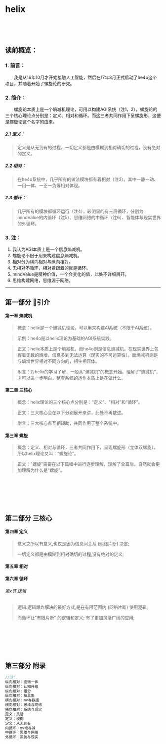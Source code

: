 # helix

<br><br><br>

## 读前概览：

### 1. 前言：
　　我是从16年10月才开始接触人工智能，然后在17年3月正式启动了he4o这个项目，并随着开始了螺旋论的研究。

### 2. 简介：
　　螺旋论本质上是一个熵减机理论，可用以构建AGI系统（注1，2），螺旋论的三个核心理论点分别是：定义、相对和循环。而这三者共同作用下呈螺旋形，这便是螺旋论这个名字的由来。

##### 2.1 定义：
> 定义是从无到有的过程，一切定义都是由模糊到相对确切的过程，没有绝对的定义。

##### 2.2 相对：
> 在he4o系统中，几乎所有的做法模块都有着相对（注3）。其中一静一动、一用一体、一正一负等相对体现。

##### 2.3 循环：
> 几乎所有的模块都循环运行（注4），较明显的有三层循环，分别为mindValue的内循环（注5）、思维网络的中循环（注6）、智能体与现实世界的外循环。


### 3. 注：
1. 我认为AGI本质上是一个信息熵减机。  
2. 螺旋论不限于用来构建信息熵减机。  
3. 相对分为横向相对与纵向相对。  
4. 无相对不循环，相对紧跟着的就是循环。  
5. mindValue是精神价值，一个会变化的值，此处不详细展开。  
6. 思维构建网络，思维源于网络。  

***

## 第一部分 引介

#### 第一章 熵减机

> 概念：helix是一个熵减机理论，可以用来构建AI系统（不限于AI系统）。

> 示例：he4o是以helix理论为基础的AGI系统实践。

> 正文：helix本质上是个熵减机，而he4o则是信息熵减机。在现实世界上包容着无数的熵增，信息多到无法运算（现实的不可运算性）。而熵减机则是与熵增世界相对不同方向的，相生相容体。

> 附言：对helix的学习了解，一般从"熵减机"的概念开始。理解了“熵减机”，才可以进一步明白，整套系统的运作本质上是在做什么。

#### 第二章 三核心

> 概念：helix理论的三个核心点分别是：“定义”、"相对"和“循环”。

> 正文：三大核心会在以下分别展开来讲，此处不再敖述。

> 附言：三大核心点互相辅助，共同作用于整个系统中。

#### 第三章 螺旋

> 概念：定义、相对与循环，三者共同作用下，呈现螺旋形（立体双螺旋）。所以helix理论又叫：“螺旋论”。

> 正文："螺旋"需要在以下篇幅中进行逐步理解，理解了全篇后，自然就会更加理解为什么是“螺旋”。


<br><br><br><br><br>


## 第二部分 三核心

#### 第四章 定义

> 意义之所以有意义,也仅是因为信息间关系 (网络片断) 决定;
>
> 一切定义都是由模糊到相对确切的过程,没有绝对的定义;



#### 第五章 相对




#### 第六章 循环

###### 第x节 逻辑

> 逻辑:逻辑爆炸解决的最好方式,是在有限范围内 (网络片断) 使用逻辑;
>
> 而循环让"有限片断" 的逻辑和定义; 有了更加灵活广阔的应用;


<br><br><br><br><br>


## 第三部分 附录

```c
//注:
纵向相对：宏微一体
纵向相对：认知升级
纵向相对：组分
纵向相对：抽具象
横向相对：mv与数据
横向相对：思维与网络
横向相对：系统与现实
定义：灵活
定义：模糊
定义：从无到有
内循环：mv增与减
中循环：思维与网络
外循环：系统与现实

```
